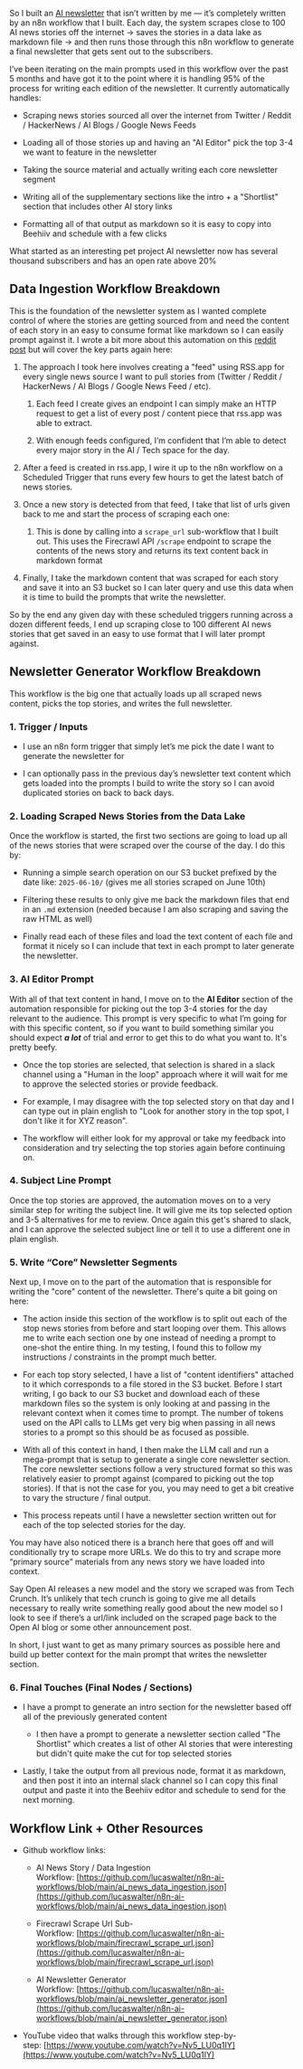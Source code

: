 So I built an [AI newsletter](https://recap.aitools.inc/) that isn’t written by me — it’s completely written by an n8n workflow that I built. Each day, the system scrapes close to 100 AI news stories off the internet → saves the stories in a data lake as markdown file → and then runs those through this n8n workflow to generate a final newsletter that gets sent out to the subscribers.

I’ve been iterating on the main prompts used in this workflow over the past 5 months and have got it to the point where it is handling 95% of the process for writing each edition of the newsletter. It currently automatically handles:

- Scraping news stories sourced all over the internet from Twitter / Reddit / HackerNews / AI Blogs / Google News Feeds
    
- Loading all of those stories up and having an "AI Editor" pick the top 3-4 we want to feature in the newsletter
    
- Taking the source material and actually writing each core newsletter segment
    
- Writing all of the supplementary sections like the intro + a "Shortlist" section that includes other AI story links
    
- Formatting all of that output as markdown so it is easy to copy into Beehiiv and schedule with a few clicks
    

What started as an interesting pet project AI newsletter now has several thousand subscribers and has an open rate above 20%

## Data Ingestion Workflow Breakdown

This is the foundation of the newsletter system as I wanted complete control of where the stories are getting sourced from and need the content of each story in an easy to consume format like markdown so I can easily prompt against it. I wrote a bit more about this automation on this [reddit post](https://www.reddit.com/r/n8n/comments/1kzaysv/i_built_a_workflow_to_scrape_virtually_any_news/) but will cover the key parts again here:

1. The approach I took here involves creating a "feed" using RSS.app for every single news source I want to pull stories from (Twitter / Reddit / HackerNews / AI Blogs / Google News Feed / etc).
    
    1. Each feed I create gives an endpoint I can simply make an HTTP request to get a list of every post / content piece that rss.app was able to extract.
        
    2. With enough feeds configured, I’m confident that I’m able to detect every major story in the AI / Tech space for the day.
        
2. After a feed is created in rss.app, I wire it up to the n8n workflow on a Scheduled Trigger that runs every few hours to get the latest batch of news stories.
    
3. Once a new story is detected from that feed, I take that list of urls given back to me and start the process of scraping each one:
    
    1. This is done by calling into a `scrape_url` sub-workflow that I built out. This uses the Firecrawl API `/scrape` endpoint to scrape the contents of the news story and returns its text content back in markdown format
        
4. Finally, I take the markdown content that was scraped for each story and save it into an S3 bucket so I can later query and use this data when it is time to build the prompts that write the newsletter.
    

So by the end any given day with these scheduled triggers running across a dozen different feeds, I end up scraping close to 100 different AI news stories that get saved in an easy to use format that I will later prompt against.

## Newsletter Generator Workflow Breakdown

This workflow is the big one that actually loads up all scraped news content, picks the top stories, and writes the full newsletter.

### 1. Trigger / Inputs

- I use an n8n form trigger that simply let’s me pick the date I want to generate the newsletter for
    
- I can optionally pass in the previous day’s newsletter text content which gets loaded into the prompts I build to write the story so I can avoid duplicated stories on back to back days.
    

### 2. Loading Scraped News Stories from the Data Lake

Once the workflow is started, the first two sections are going to load up all of the news stories that were scraped over the course of the day. I do this by:

- Running a simple search operation on our S3 bucket prefixed by the date like: `2025-06-10/` (gives me all stories scraped on June 10th)
    
- Filtering these results to only give me back the markdown files that end in an `.md` extension (needed because I am also scraping and saving the raw HTML as well)
    
- Finally read each of these files and load the text content of each file and format it nicely so I can include that text in each prompt to later generate the newsletter.
    

### 3. AI Editor Prompt

With all of that text content in hand, I move on to the **AI Editor** section of the automation responsible for picking out the top 3-4 stories for the day relevant to the audience. This prompt is very specific to what I’m going for with this specific content, so if you want to build something similar you should expect _**a lot**_ of trial and error to get this to do what you want to. It's pretty beefy.

- Once the top stories are selected, that selection is shared in a slack channel using a "Human in the loop" approach where it will wait for me to approve the selected stories or provide feedback.
    
- For example, I may disagree with the top selected story on that day and I can type out in plain english to "Look for another story in the top spot, I don't like it for XYZ reason".
    
- The workflow will either look for my approval or take my feedback into consideration and try selecting the top stories again before continuing on.
    

### 4. Subject Line Prompt

Once the top stories are approved, the automation moves on to a very similar step for writing the subject line. It will give me its top selected option and 3-5 alternatives for me to review. Once again this get's shared to slack, and I can approve the selected subject line or tell it to use a different one in plain english.

### 5. Write “Core” Newsletter Segments

Next up, I move on to the part of the automation that is responsible for writing the "core" content of the newsletter. There's quite a bit going on here:

- The action inside this section of the workflow is to split out each of the stop news stories from before and start looping over them. This allows me to write each section one by one instead of needing a prompt to one-shot the entire thing. In my testing, I found this to follow my instructions / constraints in the prompt much better.
    
- For each top story selected, I have a list of "content identifiers" attached to it which corresponds to a file stored in the S3 bucket. Before I start writing, I go back to our S3 bucket and download each of these markdown files so the system is only looking at and passing in the relevant context when it comes time to prompt. The number of tokens used on the API calls to LLMs get very big when passing in all news stories to a prompt so this should be as focused as possible.
    
- With all of this context in hand, I then make the LLM call and run a mega-prompt that is setup to generate a single core newsletter section. The core newsletter sections follow a very structured format so this was relatively easier to prompt against (compared to picking out the top stories). If that is not the case for you, you may need to get a bit creative to vary the structure / final output.
    
- This process repeats until I have a newsletter section written out for each of the top selected stories for the day.
    

You may have also noticed there is a branch here that goes off and will conditionally try to scrape more URLs. We do this to try and scrape more “primary source” materials from any news story we have loaded into context.

Say Open AI releases a new model and the story we scraped was from Tech Crunch. It’s unlikely that tech crunch is going to give me all details necessary to really write something really good about the new model so I look to see if there’s a url/link included on the scraped page back to the Open AI blog or some other announcement post.

In short, I just want to get as many primary sources as possible here and build up better context for the main prompt that writes the newsletter section.

### 6. Final Touches (Final Nodes / Sections)

- I have a prompt to generate an intro section for the newsletter based off all of the previously generated content
    
    - I then have a prompt to generate a newsletter section called "The Shortlist" which creates a list of other AI stories that were interesting but didn't quite make the cut for top selected stories
        
- Lastly, I take the output from all previous node, format it as markdown, and then post it into an internal slack channel so I can copy this final output and paste it into the Beehiiv editor and schedule to send for the next morning.
    

## Workflow Link + Other Resources

- Github workflow links:
    
    - AI News Story / Data Ingestion Workflow: [https://github.com/lucaswalter/n8n-ai-workflows/blob/main/ai_news_data_ingestion.json](https://github.com/lucaswalter/n8n-ai-workflows/blob/main/ai_news_data_ingestion.json)
        
    - Firecrawl Scrape Url Sub-Workflow: [https://github.com/lucaswalter/n8n-ai-workflows/blob/main/firecrawl_scrape_url.json](https://github.com/lucaswalter/n8n-ai-workflows/blob/main/firecrawl_scrape_url.json)
        
    - AI Newsletter Generator Workflow: [https://github.com/lucaswalter/n8n-ai-workflows/blob/main/ai_newsletter_generator.json](https://github.com/lucaswalter/n8n-ai-workflows/blob/main/ai_newsletter_generator.json)
        
- YouTube video that walks through this workflow step-by-step: [https://www.youtube.com/watch?v=Nv5_LU0q1IY](https://www.youtube.com/watch?v=Nv5_LU0q1IY)